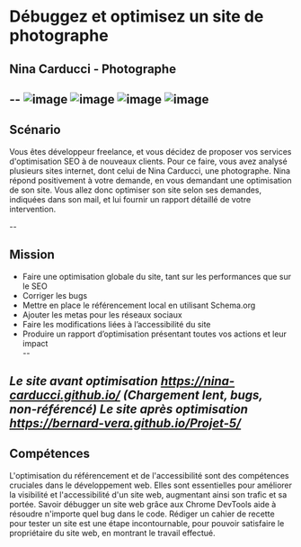 # Débuggez et optimisez un site de photographe
## Nina Carducci - Photographe  
--
![image](https://img.shields.io/badge/HTML5-E34F26?style=for-the-badge&logo=html5&logoColor=white)
![image](https://img.shields.io/badge/CSS3-1572B6?style=for-the-badge&logo=css3&logoColor=white)
![image](https://img.shields.io/badge/JavaScript-323330?style=for-the-badge&logo=javascript&logoColor=F7DF1E)
![image](https://img.shields.io/badge/Lighthouse-F44B21?style=for-the-badge&logo=Lighthouse&logoColor=white)  
--
## Scénario  
  
Vous êtes développeur freelance, et vous décidez de proposer vos services d'optimisation SEO à de nouveaux clients. Pour ce faire, vous avez analysé plusieurs sites internet, dont celui de Nina Carducci, une photographe. Nina répond positivement à votre demande, en vous demandant une optimisation de son site. Vous allez donc optimiser son site selon ses demandes, indiquées dans son mail, et lui fournir un rapport détaillé de votre intervention.  

-- 
## Mission  
* Faire une optimisation globale du site, tant sur les performances que sur le SEO
* Corriger les bugs  
* Mettre en place le référencement local en utilisant Schema.org  
* Ajouter les metas pour les réseaux sociaux  
* Faire les modifications liées à l’accessibilité du site  
* Produire un rapport d’optimisation présentant toutes vos actions et leur impact  
-- 
  

*Le site avant optimisation https://nina-carducci.github.io/ (Chargement lent, bugs, non-référencé)* 
*Le site après optimisation https://bernard-vera.github.io/Projet-5/* 
--  
## Compétences  
L'optimisation du référencement et de l'accessibilité sont des compétences cruciales dans le développement web. Elles sont essentielles pour améliorer la visibilité et l'accessibilité d'un site web, augmentant ainsi son trafic et sa portée. Savoir débugger un site web grâce aux Chrome DevTools aide à résoudre n'importe quel bug dans le code. Rédiger un cahier de recette pour tester un site est une étape incontournable, pour pouvoir satisfaire le propriétaire du site web, en montrant le travail effectué.

